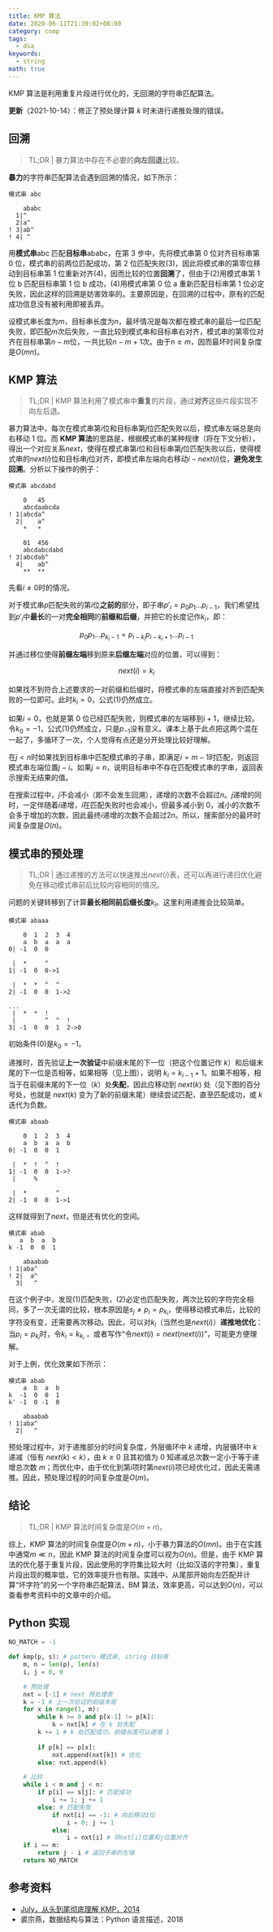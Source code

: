 ```yaml
---
title: KMP 算法
date: 2020-06-11T21:39:02+08:00
category: comp
tags:
  - dsa
keywords:
  - string
math: true
---
```


KMP 算法是利用重复片段进行优化的，无回溯的字符串匹配算法。

<!-- more -->

**更新**（2021-10-14）：修正了预处理计算 $k$ 时未进行递推处理的错误。

## 回溯

> TL;DR | 暴力算法中存在不必要的**向左回退**比较。

**暴力**的字符串匹配算法会遇到回溯的情况，如下所示：

```
模式串 abc

    ababc
  1|^
  2|a^
! 3|ab^
! 4| ^
```

用**模式串**abc 匹配**目标串**ababc，在第 3 步中，先将模式串第 0 位对齐目标串第 0 位，模式串的前两位匹配成功，第 2 位匹配失败(3)，因此将模式串的第零位移动到目标串第 1 位重新对齐(4)，因而比较的位置**回溯**了，但由于(2)用模式串第 1 位 b 匹配目标串第 1 位 b 成功，(4)用模式串第 0 位 a 重新匹配目标串第 1 位必定失败，因此这样的回溯是妨害效率的。主要原因是，在回溯的过程中，原有的匹配成功信息没有被利用即被丢弃。

设模式串长度为$m$，目标串长度为$n$，最坏情况是每次都在模式串的最后一位匹配失败，即匹配$m$次后失败，一直比较到模式串和目标串右对齐，模式串的第零位对齐在目标串第$n-m$位，一共比较$n-m+1$次。由于$n \ge m$，因而最坏时间复杂度是$O(mn)$。

## KMP 算法

> TL;DR | KMP 算法利用了模式串中**重复**的片段，通过**对齐**这些片段实现不向左后退。

暴力算法中，每次在模式串第$i$位和目标串第$j$位匹配失败以后，模式串左端总是向右移动 1 位。而 **KMP 算法**的思路是，根据模式串的某种规律（将在下文分析），得出一个对应关系$next$，使得在模式串第$i$位和目标串第$j$位匹配失败以后，使得模式串的$next(i)$位和目标串$j$位对齐，即模式串左端向右移动$i-next(i)$位，**避免发生回溯**。分析以下操作的例子：

```
模式串 abcdabd

    0   45
    abcdaabcda
! 1|abcda^
  2|    a^
    *   *

    01  456
    abcdabcdabd
! 3|abcdab^
  4|    ab^
    **  **
```

先看$i\ne0$时的情况。

对于模式串$p$匹配失败的第$i$位**之前的**部分，即子串$p'_{i}=p_0 p_1 \dots p_{i-1}$，我们希望找到$p'_{i}$中**最长**的一对**完全相同**的**前缀和后缀**，并把它的长度记作$k_i$，即：

$$
p_0 p_1 \dots p_{k_i-1} = p_{i-k_i} p_{i-k_i+1} \dots p_{i-1}
$$

并通过移位使得**前缀左端**移到原来**后缀左端**对应的位置，可以得到：

$$
next(i) = k_i\tag{1}
$$

如果找不到符合上述要求的一对前缀和后缀时，将模式串的左端直接对齐到匹配失败的一位即可。此时$k_i=0$，公式$(1)$仍然成立。

如果$i=0$，也就是第 0 位已经匹配失败，则模式串的左端移到$i+1$，继续比较。令$k_0=-1$，公式$(1)$仍然成立，只是$p_{-1}$没有意义。课本上基于此点把这两个混在一起了，多循环了一次，个人觉得有点还是分开处理比较好理解。

在$j < n$时如果找到目标串中匹配模式串的子串，即满足$i=m-1$时匹配，则返回模式串左端位置$j-i$。如果$j=n$，说明目标串中不存在匹配模式串的字串，返回表示搜索无结果的值。

在搜索过程中，$j$不会减小（即不会发生回溯），递增的次数不会超过$n$。$j$递增的同时，一定伴随着$i$递增，$i$在匹配失败时也会减小，但最多减小到 0，减小的次数不会多于增加的次数，因此最终$i$递增的次数不会超过$2n$。所以，搜索部分的最坏时间复杂度是$O(n)$。

## 模式串的预处理

> TL;DR | 通过递推的方法可以快速推出$next(i)$表，还可以再进行递归优化避免在移动模式串前后比较内容相同的情况。

问题的关键转移到了计算**最长相同前后缀长度**$k_i$。这里利用递推会比较简单。

```
模式串 abaaa

    0  1  2  3  4
    a  b  a  a  a
0| -1  0  0

 |  *     ^
1| -1  0  0->1

 |  *  *  ^  ^
2| -1  0  0  1->2

...
 |  *  *  !
 |        ^  ^  !
3| -1  0  0  1  2->0
```

初始条件(0)是$k_0=-1$。

递推时，首先验证**上一次验证**中前缀末尾的下一位（把这个位置记作 $k$）和后缀末尾的下一位是否相等，如果相等（见上图），说明 $k_i = k_{i-1}+1$。如果不相等，相当于在前缀末尾的下一位（$k$）处**失配**，因此应移动到 $next(k)$ 处（见下图的百分号处，也就是 $next(k)$ 变为了新的前缀末尾）继续尝试匹配，直至匹配成功，或 $k$ 迭代为负数。

```
模式串 abaab

    0  1  2  3  4
    a  b  a  a  b
0| -1  0  0  1
 
 |  *  !  ^  !
1| -1  0  0  1->?
 |     %

 |  *        ^
2| -1  0  0  1->1
```

这样就得到了$next$，但是还有优化的空间。

```
模式串 abab
   a  b  a  b
k -1  0  0  1

    abaabab
! 1|aba^
! 2|  a^
  3|   ^
```

在这个例子中，发现(1)匹配失败，(2)必定也匹配失败，两次比较的字符完全相同，多了一次无谓的比较，根本原因是$s_j \ne p_{i}=p_{k_i}$，使得移动模式串后，比较的字符没有变，还需要再次移动。因此，可以对$k_i$（当然也是$next(i)$）**递推地优化**：当$p_i = p_{k_i}$时，令$k_i = k_{k_i}$ ，或者写作“令$next(i) = next(next(i))$”，可能更方便理解。

对于上例，优化效果如下所示：

```
模式串 abab
    a  b  a  b
k  -1  0  0  1
k' -1  0 -1  0

    abaabab
! 1|aba^
  2|   ^
```

预处理过程中，对于递推部分的时间复杂度，外层循环中 $k$ 递增，内层循环中 $k$ 递减（恒有 $next(k) < k$），由 $k\ge0$ 且其初值为 $0$ 知递减总次数一定小于等于递增总次数 $m$；而优化中，由于优化到第$i$项时第$next(i)$项已经优化过，因此无需递推。因此，预处理过程的时间复杂度是$O(m)$。

## 结论

> TL;DR | KMP 算法时间复杂度是$O(m+n)$。

综上，KMP 算法的时间复杂度是$O(m+n)$，小于暴力算法的$O(mn)$。由于在实践中通常$m \ll n$，因此 KMP 算法的时间复杂度可以视为$O(n)$。但是，由于 KMP 算法的优化基于重复片段，因此使用的字符集比较大时（比如汉语的字符集），重复片段出现的概率低，它的效率提升也有限。实践中，从尾部开始向左匹配并计算“坏字符”的另一个字符串匹配算法，BM 算法，效率更高，可以达到$O(n)$，可以查看参考资料中的文章中的介绍。

## Python 实现

```python
NO_MATCH = -1

def kmp(p, s): # pattern 模式串, string 目标串
    m, n = len(p), len(s)
    i, j = 0, 0

    # 预处理
    nxt = [-1] # next 预处理表
    k = -1 # 上一次验证的前缀末尾
    for x in range(1, m):
        while k >= 0 and p[x-1] != p[k]:
            k = nxt[k] # 在 k 处失配
        k += 1 # k 处匹配成功，前缀长度可以递增 1
        
        if p[k] == p[x]:
            nxt.append(nxt[k]) # 优化
        else: nxt.append(k)

    # 比较
    while i < m and j < n:
        if p[i] == s[j]: # 匹配成功
            i += 1; j += 1
        else: # 匹配失败
            if nxt[i] == -1: # 向后移动1位
                i = 0; j += 1
            else:
                i = nxt[i] # 将nxt[i]位置和j位置对齐
    if i == m:
        return j - i # 返回子串的左端
    return NO_MATCH
```

## 参考资料

- [July，从头到尾彻底理解 KMP，2014](https://blog.csdn.net/v_july_v/article/details/7041827)
- 裘宗燕，数据结构与算法：Python 语言描述，2018
